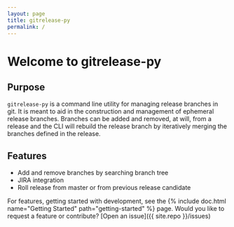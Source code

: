 ```yaml
---
layout: page
title: gitrelease-py
permalink: /
---
```


# Welcome to gitrelease-py

## Purpose

`gitrelease-py` is a command line utility for managing release branches in git. It is meant to aid in the construction 
and management of ephemeral release branches. Branches can be added and removed, at will, from a release and the CLI 
will rebuild the release branch by iteratively merging the branches defined in the release. 

## Features

 - Add and remove branches by searching branch tree
 - JIRA integration
 - Roll release from master or from previous release candidate


For features, getting started with development, see the {% include doc.html name="Getting Started" path="getting-started" %} page. Would you like to request a feature or contribute?
[Open an issue]({{ site.repo }}/issues)
